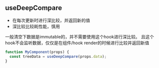 ## useDeepCompare
 * 在每次更新时进行深比较，并返回新的值
 * 深比较比较耗性能，慎用

 一般清空下数据是immutable的，并不需要使用这个hook进行深比较。
 且这个hook不会监听数据，仅仅是在组件/hook render的时候进行比较并返回新值

```javascript
function MyComponent(props) {
  const treeData = useDeepCompare(props.data);
}
```

